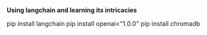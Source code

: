 **Using langchain and learning its intricacies**

pip install langchain
pip install openai<"1.0.0"
pip install chromadb
